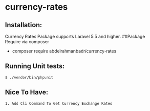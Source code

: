 # currency-rates
## Installation:
Currency Rates Package supports Laravel 5.5 and higher.
##Package
Require via composer
* composer require abdelrahmanbadr/currency-rates


## Running Unit tests:
    $ ./vendor/bin/phpunit
 ## Nice To Have:
    1. Add Cli Command To Get Currency Exchange Rates
